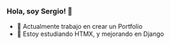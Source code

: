 ### Hola, soy Sergio! 👋


- 🔭 Actualmente trabajo en crear un Portfolio
- 🌱 Estoy estudiando HTMX, y mejorando en Django


